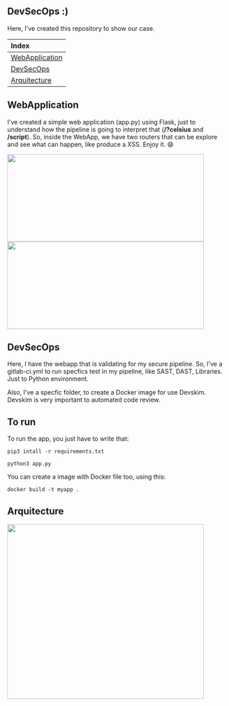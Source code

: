 ## DevSecOps :)

Here, I've created this repository to show our case.

|**Index**
|:---
|[WebApplication](#webapplication)|
|[DevSecOps](#devsecops)|
|[Arquitecture](#arquitecture)|


## WebApplication

I've created a simple web application (app.py) using Flask, just to understand how the pipeline is going to interpret that (**/?celsius** and **/script**).
So, inside the WebApp, we have two routers that can be explore and see what can happen, like produce a XSS.
Enjoy it. 😄


<img src="/uploads/ecd9cd1cb8b8e01f6b48089618a67b92/image.png"  width="450" height="200">

<img src="/uploads/40bf321a8cde80409532928d975cc364/image.png"  width="450" height="200">


## DevSecOps

Here, I have the webapp that is validating for my secure pipeline. So, I've a gitlab-ci.yml to run specfics test in my pipeline, like SAST, DAST, Libraries. Just to Python environment.

Also, I've a specfic folder, to create a Docker image for use Devskim. Devskim is very important to automated code review.

## To run

To run the app, you just have to write that:

```pip3 intall -r requirements.txt ```

```python3 app.py```

You can create a image with Docker file too, using this:

```docker build -t myapp .```

## Arquitecture

<img src="/uploads/cff675b3ba8de6936832889976926e8e/image.png"  width="450" height="400">

